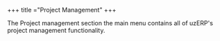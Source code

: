+++
title ="Project Management"
+++

The Project management section the main menu contains all of uzERP's project management functionality.
